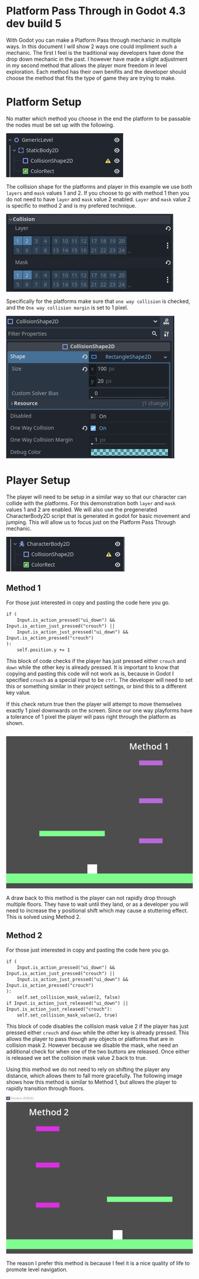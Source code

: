 # Platform Pass Through in Godot 4.3 dev build 5

With Godot you can make a Platform Pass through mechanic in multiple ways. In this document I will show 2 ways one could impliment such a mechanic. The first I feel is the traditional way developers have done the drop down mechanic in the past. I however have made a slight adjustment in my second method that allows the player more freedom in level exploration. Each method has their own benifits and the developer should choose the method that fits the type of game they are trying to make.

# Platform Setup

No matter which method you choose in the end the platform to be passable the nodes must be set up with the following.

![alt text](references/PlatformPieces.PNG)

The collision shape for the platforms and player in this example we use both `layers` and `mask` values 1 and 2. If you choose to go with method 1 then you do not need to have `layer` and `mask` value 2 enabled. `Layer` and `mask` value 2 is specific to method 2 and is my prefered technique.

![alt text](references/PlatformCollision.PNG)

Specifically for the platforms make sure that `one way collision` is checked, and the `One way collision margin` is set to 1 pixel.

![alt text](references/PlatformOneway.PNG)

# Player Setup

The player will need to be setup in a similar way so that our character can collide with the platforms. For this demonstration both `layer` and `mask` values 1 and 2 are enabled. We will also use the pregenerated CharacterBody2D script that is generated in godot for basic movement and jumping. This will allow us to focus just on the Platform Pass Through mechanic.

![alt text](references/PlayerPieces.PNG)

## Method 1

For those just interested in copy and pasting the code here you go.

```
if (
    Input.is_action_pressed("ui_down") && Input.is_action_just_pressed("crouch") ||
    Input.is_action_just_pressed("ui_down") && Input.is_action_pressed("crouch") 
):
    self.position.y += 1
```
This block of code checks if the player has just pressed either `crouch` and `down` while the other key is already pressed. It is important to know that copying and pasting this code will not work as is, because in Godot I specified `crouch` as a special input to be `ctrl`. The developer will need to set this or something similar in their project settings, or bind this to a different key value.

If this check return true then the player will attempt to move themselves exactly 1 pixel downwards on the screen. Since our one way playforms have a tolerance of 1 pixel the player will pass right through the platform as shown.

![alt text](references/Method1.gif)

A draw back to this method is the player can not rapidly drop through multiple floors. They have to wait until they land, or as a developer you will need to increase the y positional shift which may cause a stuttering effect. This is solved using Method 2.

## Method 2

For those just interested in copy and pasting the code here you go.

```
if (
    Input.is_action_pressed("ui_down") && Input.is_action_just_pressed("crouch") ||
    Input.is_action_just_pressed("ui_down") && Input.is_action_pressed("crouch") 
):
    self.set_collision_mask_value(2, false)
if Input.is_action_just_released("ui_down") || Input.is_action_just_released("crouch"):
    self.set_collision_mask_value(2, true)
```
This block of code disables the collision mask value 2 if the player has just pressed either `crouch` and `down` while the other key is already pressed. This allows the player to pass through any objects or platforms that are in collision mask 2. However because we disable the mask, whe need an additional check for when one of the two buttons are released. Once either is released we set the collision mask value 2 back to true.

Using this method we do not need to rely on shifting the player any distance, which allows them to fall more gracefully.  The following image shows how this method is similar to Method 1, but allows the player to rapidly transition through floors.

![alt text](references/Method2.gif)

The reason I prefer this method is because I feel it is a nice quality of life to promote level navigation.